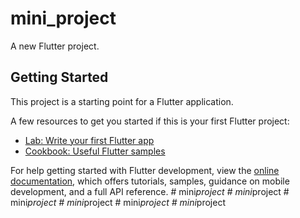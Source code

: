# mini_project

A new Flutter project.

## Getting Started

This project is a starting point for a Flutter application.

A few resources to get you started if this is your first Flutter project:

- [Lab: Write your first Flutter app](https://docs.flutter.dev/get-started/codelab)
- [Cookbook: Useful Flutter samples](https://docs.flutter.dev/cookbook)

For help getting started with Flutter development, view the
[online documentation](https://docs.flutter.dev/), which offers tutorials,
samples, guidance on mobile development, and a full API reference.
#   m i n i _ p r o j e c t  
 #   m i n i _ p r o j e c t  
 #   m i n i _ p r o j e c t  
 #   m i n i _ p r o j e c t  
 #   m i n i _ p r o j e c t  
 #   m i n i _ p r o j e c t  
 